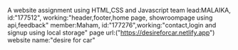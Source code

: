 A website assignment using HTML,CSS and Javascript
team lead:MALAIKA, id:"177512", working:"header,footer,home page, showroompage using api,feedback"
member:Maham, id:"177276",working:"contact,login and signup using local storage"
page url:("https://desireforcar.netlify.app")
website name:"desire for car"
